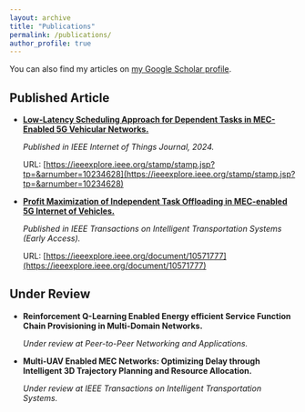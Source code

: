 ```yaml
---
layout: archive
title: "Publications"
permalink: /publications/
author_profile: true
---
```


You can also find my articles on [my Google Scholar profile](https://scholar.google.com.hk/citations?user=9TEDEJUAAAAJ&hl=zh-CN).

## Published Article

- **[Low-Latency Scheduling Approach for Dependent Tasks in MEC-Enabled 5G Vehicular Networks.](https://wzyyyds.github.io/ZhiyingWang/files/paper1.pdf)**

  *Published in IEEE Internet of Things Journal, 2024.*

  URL: [https://ieeexplore.ieee.org/stamp/stamp.jsp?tp=&arnumber=10234628](https://ieeexplore.ieee.org/stamp/stamp.jsp?tp=&arnumber=10234628)

- **[Profit Maximization of Independent Task Offloading in MEC-enabled 5G Internet of Vehicles.](https://wzyyyds.github.io/ZhiyingWang/files/paper2.pdf)**

  *Published in IEEE Transactions on Intelligent Transportation Systems (Early Access).*

  URL: [https://ieeexplore.ieee.org/document/10571777](https://ieeexplore.ieee.org/document/10571777)

## Under Review


- **Reinforcement Q-Learning Enabled Energy efficient Service Function Chain Provisioning in Multi-Domain Networks.**

  *Under review at Peer-to-Peer Networking and Applications.*

- **Multi-UAV Enabled MEC Networks: Optimizing Delay through Intelligent 3D Trajectory Planning and Resource Allocation.**

  *Under review at IEEE Transactions on Intelligent Transportation Systems.*